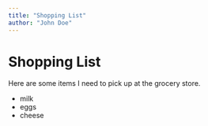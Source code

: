 ```yaml
---
title: "Shopping List"
author: "John Doe"
---
```


# Shopping List

Here are some items I need to pick up at the grocery store.

- milk
- eggs
- cheese
